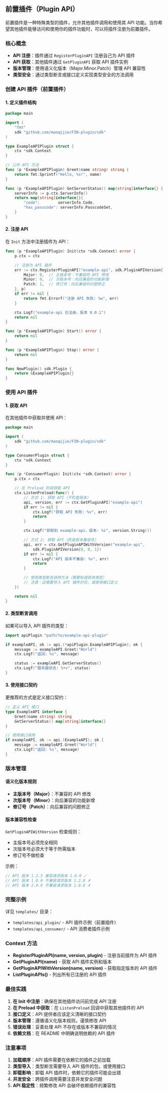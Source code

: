 ## 前置插件（Plugin API）

前置插件是一种特殊类型的插件，允许其他插件调用和使用其 API 功能。当你希望其他插件能够访问和使用你的插件功能时，可以将插件注册为前置插件。

### 核心概念

- **API 注册**：插件通过 `RegisterPluginAPI` 注册自己为 API 插件
- **API 获取**：其他插件通过 `GetPluginAPI` 获取 API 插件实例
- **版本管理**：使用语义化版本（Major.Minor.Patch）管理 API 兼容性
- **类型安全**：通过类型断言或接口定义实现类型安全的方法调用

### 创建 API 插件（前置插件）

#### 1. 定义插件结构

```go
package main

import (
    "fmt"
    sdk "github.com/maoqijie/FIN-plugin/sdk"
)

type ExampleAPIPlugin struct {
    ctx *sdk.Context
}

// 公共 API 方法
func (p *ExampleAPIPlugin) Greet(name string) string {
    return fmt.Sprintf("Hello, %s!", name)
}

func (p *ExampleAPIPlugin) GetServerStatus() map[string]interface{} {
    serverInfo := p.ctx.ServerInfo()
    return map[string]interface{}{
        "code":        serverInfo.Code,
        "has_passcode": serverInfo.PasscodeSet,
    }
}
```

#### 2. 注册 API

在 `Init` 方法中注册插件为 API：

```go
func (p *ExampleAPIPlugin) Init(ctx *sdk.Context) error {
    p.ctx = ctx

    // 注册为 API 插件
    err := ctx.RegisterPluginAPI("example-api", sdk.PluginAPIVersion{
        Major: 0,  // 主版本号：不兼容的 API 修改
        Minor: 0,  // 次版本号：向后兼容的功能新增
        Patch: 1,  // 修订号：向后兼容的问题修正
    }, p)
    if err != nil {
        return fmt.Errorf("注册 API 失败: %w", err)
    }

    ctx.Logf("example-api 已注册，版本 0.0.1")
    return nil
}

func (p *ExampleAPIPlugin) Start() error {
    return nil
}

func (p *ExampleAPIPlugin) Stop() error {
    return nil
}

func NewPlugin() sdk.Plugin {
    return &ExampleAPIPlugin{}
}
```

### 使用 API 插件

#### 1. 获取 API

在其他插件中获取并使用 API：

```go
package main

import (
    sdk "github.com/maoqijie/FIN-plugin/sdk"
)

type ConsumerPlugin struct {
    ctx *sdk.Context
}

func (p *ConsumerPlugin) Init(ctx *sdk.Context) error {
    p.ctx = ctx

    // 在 Preload 阶段获取 API
    ctx.ListenPreload(func() {
        // 方式 1: 获取 API（不检查版本）
        api, version, err := ctx.GetPluginAPI("example-api")
        if err != nil {
            ctx.Logf("获取 API 失败: %v", err)
            return
        }

        ctx.Logf("获取到 example-api，版本: %s", version.String())

        // 方式 2: 获取 API（检查版本兼容性）
        api, err = ctx.GetPluginAPIWithVersion("example-api",
            sdk.PluginAPIVersion{0, 0, 1})
        if err != nil {
            ctx.Logf("API 版本不兼容: %v", err)
            return
        }

        // 使用类型断言调用方法（需要知道具体类型）
        // 注意：这需要导入 API 插件的包，或使用接口定义
    })

    return nil
}
```

#### 2. 类型断言调用

如果可以导入 API 插件的类型：

```go
import apiPlugin "path/to/example-api-plugin"

if exampleAPI, ok := api.(*apiPlugin.ExampleAPIPlugin); ok {
    message := exampleAPI.Greet("World")
    ctx.Logf("返回: %s", message)

    status := exampleAPI.GetServerStatus()
    ctx.Logf("服务器状态: %+v", status)
}
```

#### 3. 使用接口契约

更推荐的方式是定义接口契约：

```go
// 定义 API 接口
type ExampleAPI interface {
    Greet(name string) string
    GetServerStatus() map[string]interface{}
}

// 使用接口调用
if exampleAPI, ok := api.(ExampleAPI); ok {
    message := exampleAPI.Greet("World")
    ctx.Logf("返回: %s", message)
}
```

### 版本管理

#### 语义化版本规则

- **主版本号（Major）**：不兼容的 API 修改
- **次版本号（Minor）**：向后兼容的功能新增
- **修订号（Patch）**：向后兼容的问题修正

#### 版本兼容性检查

`GetPluginAPIWithVersion` 检查规则：
- 主版本号必须完全相同
- 次版本号必须大于等于所需版本
- 修订号不做检查

示例：
```go
// API 版本 1.2.3 兼容请求版本 1.0.0 ✓
// API 版本 1.0.0 不兼容请求版本 1.2.0 ✗
// API 版本 2.0.0 不兼容请求版本 1.0.0 ✗
```

### 完整示例

详见 `templates/` 目录：
- `templates/api_plugin/` - API 插件示例（前置插件）
- `templates/api_consumer/` - API 消费者插件示例

### Context 方法

- **RegisterPluginAPI(name, version, plugin)** - 注册当前插件为 API 插件
- **GetPluginAPI(name)** - 获取 API 插件实例和版本
- **GetPluginAPIWithVersion(name, version)** - 获取指定版本的 API 插件
- **ListPluginAPIs()** - 列出所有已注册的 API 插件

### 最佳实践

1. **在 Init 中注册**：确保在其他插件访问前完成 API 注册
2. **在 Preload 中获取**：在 `ListenPreload` 回调中获取其他插件的 API
3. **接口定义**：API 提供者应该定义清晰的接口契约
4. **版本管理**：遵循语义化版本规则，谨慎修改 API
5. **错误处理**：妥善处理 API 不存在或版本不兼容的情况
6. **依赖文档**：在 README 中明确说明依赖的 API 插件

### 注意事项

1. **加载顺序**：API 插件需要在依赖它的插件之前加载
2. **类型导入**：类型断言需要导入 API 插件的包，或使用接口
3. **卸载影响**：卸载 API 插件时，依赖它的插件可能会出错
4. **并发安全**：跨插件调用需要注意并发安全问题
5. **API 稳定性**：频繁修改 API 会破坏依赖插件的兼容性
